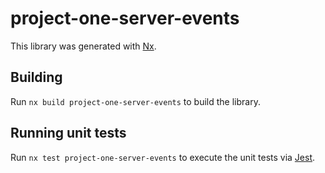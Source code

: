 # project-one-server-events

This library was generated with [Nx](https://nx.dev).

## Building

Run `nx build project-one-server-events` to build the library.

## Running unit tests

Run `nx test project-one-server-events` to execute the unit tests via [Jest](https://jestjs.io).
